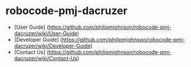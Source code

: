 robocode-pmj-dacruzer
=====================

  * [User Guide] (https://github.com/philipmjohnson/robocode-pmj-dacruzer/wiki/User-Guide)
  * [Developer Guide] (https://github.com/philipmjohnson/robocode-pmj-dacruzer/wiki/Developer-Guide)
  * [Contact Us] (https://github.com/philipmjohnson/robocode-pmj-dacruzer/wiki/Contact-Us)

